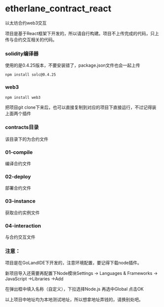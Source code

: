 # etherlane_contract_react
以太坊合约web3交互

项目是基于React框架下开发的，所以请自行构建。项目不上传完成的代码，只上传与合约交互相关的代码。

### solidity编译器

使用的是0.4.25版本，不要安装错了，package.json文件也会一起上传

```shell
npm install solc@0.4.25
```

### web3

```shell
npm install web3
```

把项目git clone下来后，也可以直接复制到对应的项目下直接运行，不过记得装上面两个插件



### contracts目录

该目录下的为合约文件

### 01-compile

编译合约文件

### 02-deploy

部署合约文件

### 03-instance

获取合约实例文件

### 04-interaction

与合约交互文件

### 注意：

项目是在GoLandIDE下开发的，注意环境配置，要记得下载node插件。

新项目导入还需要再配置下Node模块Settings -> Languages & Frameworks -> JavaScript ->Libraries ->Add

在弹出框中填入名称（自定义），下拉选择Node.js 再选中Global 点击OK

以上项目中地址均为本地测试地址，所以想拿地址弄钱的，请换别处吧。

